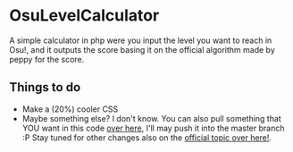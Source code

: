 OsuLevelCalculator
==================

A simple calculator in php were you input the level you want to reach in Osu!, and it outputs the score basing it on the official algorithm made by peppy for the score.


Things to do
------------

* Make a (20%) cooler CSS
* Maybe something else? I don't know. You can also pull something that YOU want in this code [over here](https://github.com/TheHowl/OsuLevelCalculator/pulls), I'll may push it into the master branch :P Stay tuned for other changes also on the [official topic over here!](http://osu.ppy.sh/forum/t/199230/start=0).
